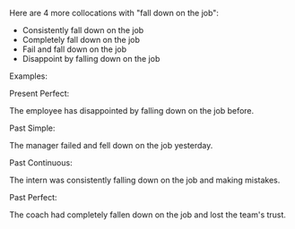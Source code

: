 

Here are 4 more collocations with "fall down on the job":

- Consistently fall down on the job
- Completely fall down on the job
- Fail and fall down on the job
- Disappoint by falling down on the job

Examples:

Present Perfect:

The employee has disappointed by falling down on the job before.

Past Simple:

The manager failed and fell down on the job yesterday.

Past Continuous:

The intern was consistently falling down on the job and making mistakes.

Past Perfect:

The coach had completely fallen down on the job and lost the team's trust.